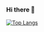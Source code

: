 ### Hi there 👋

[![Top Langs](https://github-readme-stats.vercel.app/api/top-langs/?username=youngheon-choi&layout=compact)](https://github.com/youngheon-choi/github-readme-stats)
